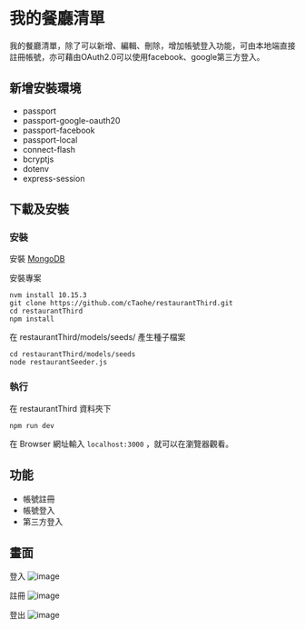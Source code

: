 # 我的餐廳清單

我的餐廳清單，除了可以新增、編輯、刪除，增加帳號登入功能，可由本地端直接註冊帳號，亦可藉由OAuth2.0可以使用facebook、google第三方登入。

## 新增安裝環境
- passport
- passport-google-oauth20
- passport-facebook
- passport-local
- connect-flash
- bcryptjs
- dotenv
- express-session

## 下載及安裝

### 安裝

安裝 [MongoDB](https://www.mongodb.com/download-center/community)

安裝專案
```
nvm install 10.15.3
git clone https://github.com/cTaohe/restaurantThird.git
cd restaurantThird
npm install
```

在 restaurantThird/models/seeds/ 產生種子檔案

```
cd restaurantThird/models/seeds
node restaurantSeeder.js
```

### 執行

在 restaurantThird 資料夾下
```
npm run dev
```
在 Browser 網址輸入 `localhost:3000` ，就可以在瀏覽器觀看。

## 功能

- 帳號註冊
- 帳號登入
- 第三方登入

## 畫面
登入
![image](https://lh3.googleusercontent.com/ElOoOtKltZ0kgzUia4Q-_QFvos4CuBRBlQjd5Os5Vp_WwPa4FAKh3iM-mU0fyvAIiUQwfY323j9--cAgfG-oxRUbu6qkbCYRuO-DR-4DpSjC0m6p4_sdTpqGoCu3YQJmAdB6mF0CRlV7qyrHIklOQ8MP7lR8LwDgy1mOnw00k_DqVBT1tWWzw62tv-C8U18-E0tyxS0ilNLJ8F6Gy-RPzisl049DZ2DUz-MMQ8z-gW8Pl57z-YNcSAYeprm0jYKGANJpkJ-akNXAwuwb-YPY6DUd8bNO0v3AurJq0I6CXevuFd1jnG9XoSfjoWY1JcxNYDYXMHxrKoDk4Y4EUDAPUkZnJEnWhqfRkfOYr_u4rA2enoDQdoFzZUyTf4yUqkgSvqPGE8X11Wx4gzT1PCTL0XEFGL5MM_UWz4RhQErgV1lEQGai-8jZ7OOH2vPBXxnsQaHUBAf5OZJX8b13ACeTgcSyorcg-zoj9LKMyLvtR47DpUadiF1IATcbEopVYznYbP9kDV7euWkpjCA7iVWu6CAaqqFELrUcPwgcDdhJ0xOUHgUwdR_TrCAyq84H3pp87nRjZ6eHa7Dh9tZ_-Cip73DD-hn9nICjNM-Mo7xZkSPz3s8ysuA3-kMc0Tw2YpUs4NxYB53JQJ-s87FkKOYpEQgCwAiYGgiEwXsX2uGvqzWymAQOEQBJrlGsQRpAcvC8_r1r_vFD1ESLUI7WoyNWLjic=w750-h953-no)

註冊
![image](https://lh3.googleusercontent.com/VcKlqjN_obMdkskk2jj0t08ZdcuZ0WjlpT6TkJa0yFG0PKII4iZ5iO9dNRYGmv_NwgRTQH_ARAB8uTaDjbVxZAWJdoIqm9V4lSMhiQGAip3LEMJQ7dUkrBczPLLSVBs6rp8m_wPoqApXQHK3GV7ia8rY98Sg3lzD5b568R1gxo_4Pn8JjUPGS9-D8bjWxYc1N8GECu-r9-MX-amgBX4ry36-alr6W0--c-LlswbXJIfJHnTK0Dqqn83qwpRjcQf47ZLBSvFOLqpEaHJDXdAQAGcGPG5rHwA9eAQwOFe2ZoeS7LEUbw9Bwz02frdgHtproFHyARejJ-HpTXn-2H4LTEsKxSLp1Z9SmVpXbocTiWhKh62-LNPmXD7eveNJ8WEf8BGkfwxBoZTF_brfP-v0mf7rJCy-eaexjw4xCfBaMNQOPji4tZKjP_EZiTvhYsLIlGLIcEUsqT5lc1OXBNNK6-cBglKejkT1AwweP7Lj6NCLb9txMrXlVXovW_9OlwIlwhEYELOVnUBD4BJwdhSWZN_q5WjUmg82B4SHv_7e3ScBJLX-3yCTMSBHcxbC5vQr7JNnAI5txcMmOTRFdnT8D05g58xnUXasxui88XQpdizMUAN-OfgC3JbOVm876ESCjhl4UjS8rJyumuuLa2sGd9QO_UrrFIy2bxddTqFgOLfmH4mo1Xp6gPUVpD4p3TzNhLxRiJrrw5t_njwps1AXpm11=w727-h947-no)

登出
![image](https://lh3.googleusercontent.com/DBB_Wai8KczB2JdoSjJIeq17BwGsk57jR62zogpyeeA3RiUhYbfujkldQLk8WwPi4F7n7KrAxvCIVz7DYVGKfVUJCODf7DzJE18s7VQ0ao3rKg5w8rmqL17MN2LIFvMOyYn-JZnhXLaXg3Y_m8LWZq_84J4JqxqbUCno-O3RX8QNSevq4JUu--FODaSPji5M_Kebr7xi4kpAemdZuAS6bzNPz1ix_-LVhBcXsxF9Lz5zZTj-i4XgYbwVSJd8EnyE-jN7JH1_HZ0_m9YmSFJeCMnNf9IvgC8opD0OLqsncvHHIffpG2-QCwnAErG8pPVGcBbP6TYH89FoygEXEqL3UJFDT9VRetmTpaG2uQyWqjSsQTNTvh4mGZixGc-6_Fi5htr9mu5HnyP7hdGECXDWvORJY4oLsqx7RgkpqQyi0BB2VmnW-AXvNM4EAPo15qDAfuDQsbzTZtnhKtu_kNUsUxPpYsVWS69oo8AnWBTsX3vBtmuvbR3dQuk0GM6Dc2vY4sdrX0qTLzuN5aqy6aSNjz5TOw114cTDAvvu036_2JGKoj6tgfUESDX8uTA11VciDqTTt9Z_SpdRrxOyvsXOmVMCyY_wK6_GVO9fw5gR6CX93NovbuRqIKtW-PJYcVb-GiBtqX_TrKt_lP2eHHwt6xJADV78JFp4MBQok3J2BO_KCtw8lM33-ojzdUzl9uzGlT0nq79ddqvf32It9zjJL6YA=w727-h951-no)

